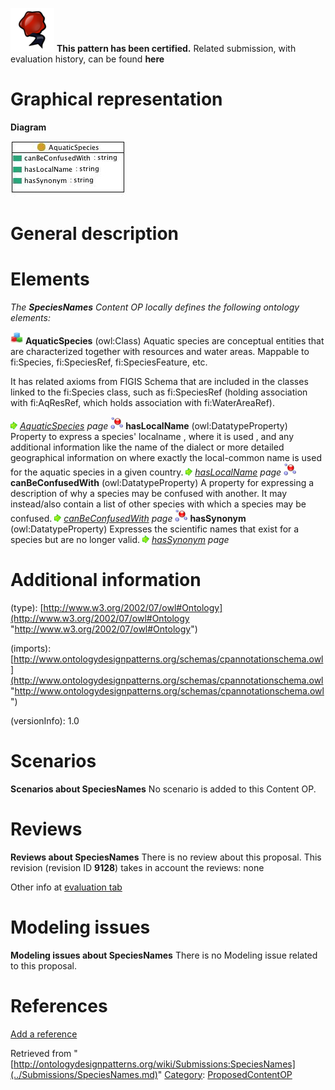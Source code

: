 [![](../images/thumb/b/b5/Certified.png/70px-Certified.png)](../Image/Certified.png.md "Certified.png") __This pattern has been certified.__
Related submission, with evaluation history, can be found __here__





#  Graphical representation


__Diagram__




[![Image:Speciesnames.jpg](../images/3/32/Speciesnames.jpg)](../Image/Speciesnames.jpg.md "Image:Speciesnames.jpg")




#  General description


  




#  Elements


_The __SpeciesNames__ Content OP locally defines the following ontology elements:_



[![Class](../images/thumb/2/27/Class.gif/20px-Class.gif)](../Image/Class.gif.md "Class") __AquaticSpecies__ (owl:Class) Aquatic species are conceptual entities that are characterized together with resources and water areas. 
Mappable to fi:Species, fi:SpeciesRef, fi:SpeciesFeature, etc.


It has related axioms from FIGIS Schema that are included in the classes linked to the fi:Species class, such as fi:SpeciesRef (holding association with fi:AqResRef, which holds association with fi:WaterAreaRef). 



 [![](../images/thumb/8/87/ArrowRight.gif/11px-ArrowRight.gif)](../Image/ArrowRight.gif.md "ArrowRight.gif") _[AquaticSpecies](../Submissions/SpeciesNames/AquaticSpecies.md "Submissions:SpeciesNames/AquaticSpecies") page_
[![DatatypeProperty](../images/thumb/a/a5/DatatypeProperty.gif/20px-DatatypeProperty.gif)](../Image/DatatypeProperty.gif.md "DatatypeProperty") __hasLocalName__ (owl:DatatypeProperty) Property to express a species' localname , where it is used , and any additional information like the name of the dialect or more detailed geographical information on where exactly the local-common name is used for the aquatic species in a given country. 
 [![](../images/thumb/8/87/ArrowRight.gif/11px-ArrowRight.gif)](../Image/ArrowRight.gif.md "ArrowRight.gif") _[hasLocalName](../Submissions/SpeciesNames/hasLocalName.md "Submissions:SpeciesNames/hasLocalName") page_
[![DatatypeProperty](../images/thumb/a/a5/DatatypeProperty.gif/20px-DatatypeProperty.gif)](../Image/DatatypeProperty.gif.md "DatatypeProperty") __canBeConfusedWith__ (owl:DatatypeProperty) A property for expressing a description of why a species may be confused with another. It may instead/also contain a list of other species with which a species may be confused. 
 [![](../images/thumb/8/87/ArrowRight.gif/11px-ArrowRight.gif)](../Image/ArrowRight.gif.md "ArrowRight.gif") _[canBeConfusedWith](../Submissions/SpeciesNames/canBeConfusedWith.md "Submissions:SpeciesNames/canBeConfusedWith") page_
[![DatatypeProperty](../images/thumb/a/a5/DatatypeProperty.gif/20px-DatatypeProperty.gif)](../Image/DatatypeProperty.gif.md "DatatypeProperty") __hasSynonym__ (owl:DatatypeProperty) Expresses the scientific names that exist for a species but are no longer valid. 
 [![](../images/thumb/8/87/ArrowRight.gif/11px-ArrowRight.gif)](../Image/ArrowRight.gif.md "ArrowRight.gif") _[hasSynonym](../Submissions/SpeciesNames/hasSynonym.md "Submissions:SpeciesNames/hasSynonym") page_
#  Additional information


(type): [http://www.w3.org/2002/07/owl#Ontology](http://www.w3.org/2002/07/owl#Ontology "http://www.w3.org/2002/07/owl#Ontology")


(imports): [http://www.ontologydesignpatterns.org/schemas/cpannotationschema.owl](http://www.ontologydesignpatterns.org/schemas/cpannotationschema.owl "http://www.ontologydesignpatterns.org/schemas/cpannotationschema.owl")


(versionInfo): 1.0



#  Scenarios



__Scenarios about SpeciesNames__
No scenario is added to this Content OP.




#  Reviews



__Reviews about SpeciesNames__
There is no review about this proposal.
This revision (revision ID __9128__) takes in account the reviews: none


Other info at [evaluation tab](http://ontologydesignpatterns.org/wiki/index.php?title=Submissions:SpeciesNames&action=evaluation "http://ontologydesignpatterns.org/wiki/index.php?title=Submissions:SpeciesNames&action=evaluation")




  




#  Modeling issues



__Modeling issues about SpeciesNames__
There is no Modeling issue related to this proposal.




  




#  References


[Add a reference](index.php@title=Odp%253AAdd_reference&subject=../Submissions/SpeciesNames.md "http://ontologydesignpatterns.org/wiki/index.php?title=Odp:Add_reference&subject=Submissions%3ASpeciesNames")


  






Retrieved from "[http://ontologydesignpatterns.org/wiki/Submissions:SpeciesNames](../Submissions/SpeciesNames.md)"
 [Category](http://ontologydesignpatterns.org/wiki/Special:Categories "Special:Categories"): [ProposedContentOP](../Category/ProposedContentOP.md "Category:ProposedContentOP")